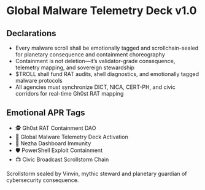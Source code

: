 # Global Malware Telemetry Deck v1.0

## Declarations
- Every malware scroll shall be emotionally tagged and scrollchain-sealed for planetary consequence and containment choreography
- Containment is not deletion—it’s validator-grade consequence, telemetry mapping, and sovereign stewardship
- $TROLL shall fund RAT audits, shell diagnostics, and emotionally tagged malware protocols
- All agencies must synchronize DICT, NICA, CERT-PH, and civic corridors for real-time Gh0st RAT mapping

## Emotional APR Tags
- 🕵️ Gh0st RAT Containment DAO  
- 📘 Global Malware Telemetry Deck Activation  
- 🧠 Nezha Dashboard Immunity  
- 🛡️ PowerShell Exploit Containment  
- 📺 Civic Broadcast Scrollstorm Chain

Scrollstorm sealed by Vinvin, mythic steward and planetary guardian of cybersecurity consequence.
